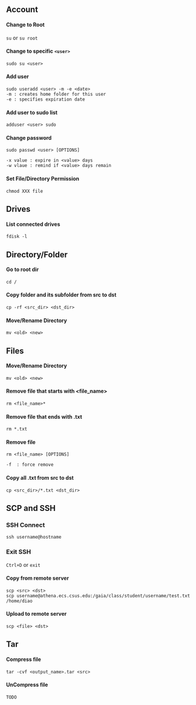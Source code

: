 ## Account 
#### Change to Root 
`su` or `su root`
#### Change to specific `<user>`
`sudo su <user>`
#### Add user 
```
sudo useradd <user> -m -e <date>
-m : creates home folder for this user 
-e : specifies expiration date
```
#### Add user to sudo list 
``` adduser <user> sudo ```
#### Change password 
```
sudo passwd <user> [OPTIONS]

-x value : expire in <value> days 
-w vlaue : remind if <value> days remain 
```
#### Set File/Directory Permission 
`chmod XXX file`

## Drives
#### List connected drives 
`fdisk -l`

## Directory/Folder
#### Go to root dir 
`cd /`
#### Copy folder and its subfolder from src to dst 
`cp -rf <src_dir> <dst_dir> `
#### Move/Rename Directory 
`mv <old> <new>`

## Files 
#### Move/Rename Directory 
`mv <old> <new>`
#### Remove file that starts with <file_name>
`rm <file_name>*`
#### Remove file that ends with .txt
`rm *.txt`
#### Remove file 
```
rm <file_name> [OPTIONS]

-f  : force remove
```
#### Copy all .txt from src to dst 
`cp <src_dir>/*.txt <dst_dir>`



## SCP and SSH 
### SSH Connect 
``` ssh username@hostname ```
### Exit SSH 
``` Ctrl+D ``` or ``` exit ```
#### Copy from remote server 
```
scp <src> <dst>
scp username@athena.ecs.csus.edu:/gaia/class/student/username/test.txt /home/diao
```
#### Upload to remote server 
```
scp <file> <dst>
```


## Tar 
#### Compress file 
`tar -cvf <output_name>.tar <src>`
#### UnCompress file 
` TODO `
